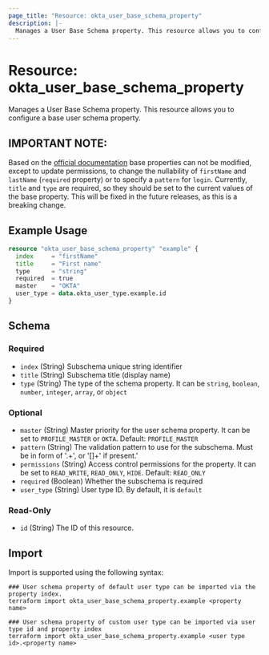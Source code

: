 ```yaml
---
page_title: "Resource: okta_user_base_schema_property"
description: |-
  Manages a User Base Schema property. This resource allows you to configure a base user schema property.
---
```


# Resource: okta_user_base_schema_property

Manages a User Base Schema property. This resource allows you to configure a base user schema property.

## IMPORTANT NOTE: 

Based on the [official documentation](https://developer.okta.com/docs/reference/api/schemas/#user-profile-base-subschema)
base properties can not be modified, except to update permissions, to change the nullability of `firstName` and 
`lastName` (`required` property) or to specify a `pattern` for `login`. Currently, `title` and `type` are required, so
they should be set to the current values of the base property. This will be fixed in the future releases, as this is 
a breaking change.

## Example Usage

```terraform
resource "okta_user_base_schema_property" "example" {
  index     = "firstName"
  title     = "First name"
  type      = "string"
  required  = true
  master    = "OKTA"
  user_type = data.okta_user_type.example.id
}
```

<!-- schema generated by tfplugindocs -->
## Schema

### Required

- `index` (String) Subschema unique string identifier
- `title` (String) Subschema title (display name)
- `type` (String) The type of the schema property. It can be `string`, `boolean`, `number`, `integer`, `array`, or `object`

### Optional

- `master` (String) Master priority for the user schema property. It can be set to `PROFILE_MASTER` or `OKTA`. Default: `PROFILE_MASTER`
- `pattern` (String) The validation pattern to use for the subschema. Must be in form of '.+', or '[<pattern>]+' if present.'
- `permissions` (String) Access control permissions for the property. It can be set to `READ_WRITE`, `READ_ONLY`, `HIDE`. Default: `READ_ONLY`
- `required` (Boolean) Whether the subschema is required
- `user_type` (String) User type ID. By default, it is `default`

### Read-Only

- `id` (String) The ID of this resource.

## Import

Import is supported using the following syntax:

```shell
### User schema property of default user type can be imported via the property index.
terraform import okta_user_base_schema_property.example <property name>

### User schema property of custom user type can be imported via user type id and property index
terraform import okta_user_base_schema_property.example <user type id>.<property name>
```